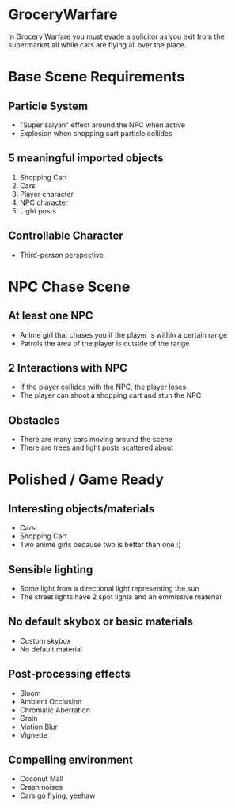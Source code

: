 # GroceryWarfare
In Grocery Warfare you must evade a solicitor as you exit from the supermarket all while cars are flying all over the place.

# Base Scene Requirements
## Particle System
- "Super saiyan" effect around the NPC when active
- Explosion when shopping cart particle collides
## 5 meaningful imported objects
1. Shopping Cart
2. Cars
3. Player character
4. NPC character
5. Light posts
## Controllable Character
- Third-person perspective

# NPC Chase Scene
## At least one NPC
- Anime girl that chases you if the player is within a certain range
- Patrols the area of the player is outside of the range
## 2 Interactions with NPC
- If the player collides with the NPC, the player loses
- The player can shoot a shopping cart and stun the NPC
## Obstacles
- There are many cars moving around the scene
- There are trees and light posts scattered about

# Polished / Game Ready
## Interesting objects/materials
- Cars
- Shopping Cart
- Two anime girls because two is better than one :)
## Sensible lighting
- Some light from a directional light representing the sun
- The street lights have 2 spot lights and an emmissive material
## No default skybox or basic materials
- Custom skybox
- No default material
## Post-processing effects
- Bloom
- Ambient Occlusion
- Chromatic Aberration
- Grain
- Motion Blur
- Vignette
## Compelling environment
- Coconut Mall
- Crash noises
- Cars go flying, yeehaw